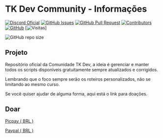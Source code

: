 # TK Dev Community - Informações

[![Discord Oficial](https://img.shields.io/discord/1018914467909750784.svg?style=plastic&logo=discord)](https://discord.gg/phJZeHa2k4)
[![GitHub Issues](https://img.shields.io/github/issues/LeoTKBR/TK-Dev-Community?style=plastic&logo=appwrite)](https://github.com/opentibiabr/canary/issues)
[![GitHub Pull Request](https://img.shields.io/github/issues-pr/LeoTKBR/TK-Dev-Community?style=plastic&logo=windowsterminal)](https://github.com/opentibiabr/canary/pulls)
[![Contributors](https://img.shields.io/github/contributors/LeoTKBR/TK-Dev-Community.svg?style=plastic&logo=microsoftteams)](https://github.com/LeoTKBR/TK-Dev-Community/graphs/contributors)
[![GitHub](https://img.shields.io/github/license/LeoTKBR/TK-Dev-Community?style=plastic&logo=github)](https://github.com/LeoTKBR/TK-Dev-Community/blob/main/LICENSE)
[![Visitas](https://hit.yhype.me/github/LeoTKBR/TK-Dev-Community)]

![GitHub repo size](https://img.shields.io/github/repo-size/LeoTKBR/TK-Dev-Community?style=plastic&logo=googleoptimize)

## Projeto
Repositório oficial da Comunidade TK Dev, a ideia é gerenciar e manter todos os scripts disponíveis gratuitamente sempre atualizados e corrigidos.

Lembrando que o foco sempre serão os roteiros personalizados, não se limitando ao mesmo curso.

Se você quiser ajudar de alguma forma, aqui está o link para doações.

## Doar
[Picpay ( BRL )](https://tk-dev-community.gitbook.io/home/doar/brl)

[Paypal ( BRL )](https://tk-dev-community.gitbook.io/home/doar/outros)
